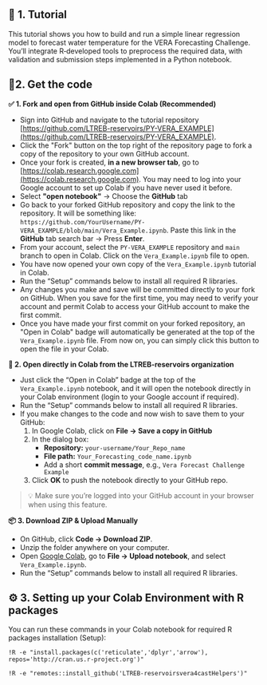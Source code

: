 
## 📘 1. Tutorial

This tutorial shows you how to build and run a simple linear regression model to forecast water temperature for the VERA Forecasting Challenge. You’ll integrate R‑developed tools to preprocess the required data, with validation and submission steps implemented in a Python notebook.

## 🚀2. Get the code

**✅ 1. Fork and open from GitHub inside Colab (Recommended)** 
- Sign into GitHub and navigate to the tutorial repository [https://github.com/LTREB-reservoirs/PY-VERA_EXAMPLE](https://github.com/LTREB-reservoirs/PY-VERA_EXAMPLE).
- Click the "Fork" button on the top right of the repository page to fork a copy of the repository to your own GitHub account.
- Once your fork is created, **in a new browser tab**, go to [https://colab.research.google.com](https://colab.research.google.com). You may need to log into your Google account to set up Colab if you have never used it before.
-  Select **"open notebook"** → Choose the **GitHub** tab
- Go back to your forked GitHub repository and copy the link to the repository. It will be something like: `https://github.com/YourUsername/PY-VERA_EXAMPLE/blob/main/Vera_Example.ipynb`. Paste this link in the **GitHub** tab search bar → Press **Enter**. 
- From your account, select the `PY-VERA_EXAMPLE` repository and `main` branch to open in Colab. Click on the `Vera_Example.ipynb` file to open.
- You have now opened your own copy of the `Vera_Example.ipynb` tutorial in Colab.
- Run the “Setup” commands below to install all required R libraries.
- Any changes you make and save will be committed directly to your fork on GitHub. When you save for the first time, you may need to verify your account and permit Colab to access your GitHub account to make the first commit.
- Once you have made your first commit on your forked repository, an "Open in Colab" badge will automatically be generated at the top of the `Vera_Example.ipynb` file. From now on, you can simply click this button to open the file in your Colab.

**🔗 2. Open directly in Colab from the LTREB-reservoirs organization**  
- Just click the “Open in Colab” badge at the top of the `Vera_Example.ipynb` notebook, and it will open the notebook directly in your Colab environment (login to your Google account if required).  
- Run the “Setup” commands below to install all required R libraries.
- If you make changes to the code and now wish to save them to your GitHub:
  1. In Google Colab, click on **File → Save a copy in GitHub**  
  2. In the dialog box:  
     - **Repository:** `your-username/Your_Repo_name`  
     - **File path:** `Your_Forecasting_code_name.ipynb`  
     - Add a short **commit message**, e.g., `Vera Forecast Challenge Example`  
  3. Click **OK** to push the notebook directly to your GitHub repo.

> 💡 Make sure you’re logged into your GitHub account in your browser when using this feature.

**📦 3. Download ZIP & Upload Manually**  
- On GitHub, click **Code → Download ZIP**.  
- Unzip the folder anywhere on your computer.  
- Open [Google Colab](https://colab.research.google.com), go to **File → Upload notebook**, and select `Vera_Example.ipynb`.  
- Run the “Setup” commands below to install all required R libraries.

## ⚙️ 3. Setting up your Colab Environment with R packages

You can run these commands in your Colab notebook for required R packages installation (Setup):

```!R -e "install.packages(c('reticulate','dplyr','arrow'), repos='http://cran.us.r-project.org')" ``` 

```!R -e "remotes::install_github('LTREB-reservoirsvera4castHelpers')" ``` 




